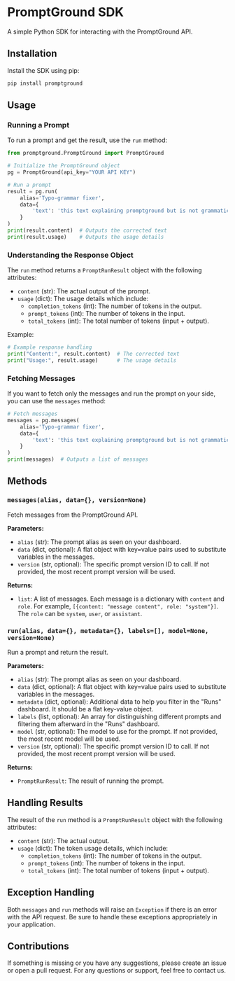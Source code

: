 
# PromptGround SDK

A simple Python SDK for interacting with the PromptGround API.

## Installation

Install the SDK using pip:

```bash
pip install promptground
```

## Usage

### Running a Prompt

To run a prompt and get the result, use the `run` method:

```python
from promptground.PromptGround import PromptGround

# Initialize the PromptGround object
pg = PromptGround(api_key="YOUR API KEY")

# Run a prompt
result = pg.run(
    alias='Typo-grammar fixer', 
    data={
        'text': 'this text explaining promptground but is not grammatically correct'
    }
)
print(result.content)  # Outputs the corrected text
print(result.usage)    # Outputs the usage details
```

### Understanding the Response Object

The `run` method returns a `PromptRunResult` object with the following attributes:

- `content` (str): The actual output of the prompt.
- `usage` (dict): The usage details which include:
  - `completion_tokens` (int): The number of tokens in the output.
  - `prompt_tokens` (int): The number of tokens in the input.
  - `total_tokens` (int): The total number of tokens (input + output).

Example:

```python
# Example response handling
print("Content:", result.content)  # The corrected text
print("Usage:", result.usage)      # The usage details
```

### Fetching Messages

If you want to fetch only the messages and run the prompt on your side, you can use the `messages` method:

```python
# Fetch messages
messages = pg.messages(
    alias='Typo-grammar fixer',
    data={
        'text': 'this text explaining promptground but is not grammatically correct'
    }
)
print(messages)  # Outputs a list of messages
```

## Methods

### `messages(alias, data={}, version=None)`

Fetch messages from the PromptGround API.

**Parameters:**
- `alias` (str): The prompt alias as seen on your dashboard.
- `data` (dict, optional): A flat object with key=value pairs used to substitute variables in the messages.
- `version` (str, optional): The specific prompt version ID to call. If not provided, the most recent prompt version will be used.

**Returns:**
- `list`: A list of messages. Each message is a dictionary with `content` and `role`. For example, `[{content: "message content", role: "system"}]`. The `role` can be `system`, `user`, or `assistant`.

### `run(alias, data={}, metadata={}, labels=[], model=None, version=None)`

Run a prompt and return the result.

**Parameters:**
- `alias` (str): The prompt alias as seen on your dashboard.
- `data` (dict, optional): A flat object with key=value pairs used to substitute variables in the messages.
- `metadata` (dict, optional): Additional data to help you filter in the "Runs" dashboard. It should be a flat key-value object.
- `labels` (list, optional): An array for distinguishing different prompts and filtering them afterward in the "Runs" dashboard.
- `model` (str, optional): The model to use for the prompt. If not provided, the most recent model will be used.
- `version` (str, optional): The specific prompt version ID to call. If not provided, the most recent prompt version will be used.

**Returns:**
- `PromptRunResult`: The result of running the prompt.

## Handling Results

The result of the `run` method is a `PromptRunResult` object with the following attributes:
- `content` (str): The actual output.
- `usage` (dict): The token usage details, which include:
  - `completion_tokens` (int): The number of tokens in the output.
  - `prompt_tokens` (int): The number of tokens in the input.
  - `total_tokens` (int): The total number of tokens (input + output).

## Exception Handling

Both `messages` and `run` methods will raise an `Exception` if there is an error with the API request. Be sure to handle these exceptions appropriately in your application.

## Contributions

If something is missing or you have any suggestions, please create an issue or open a pull request. For any questions or support, feel free to contact us.